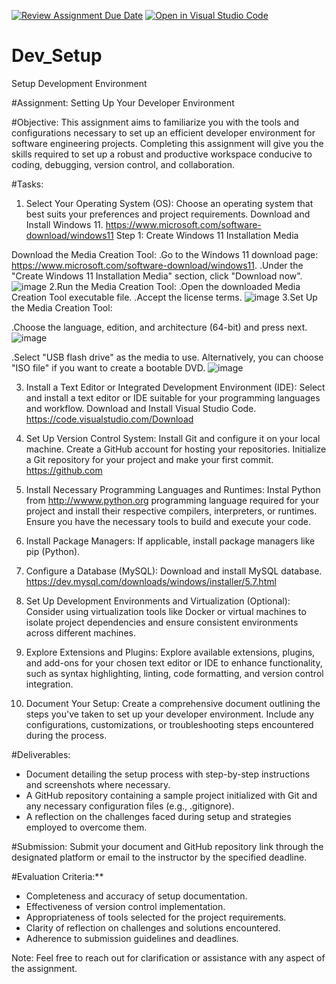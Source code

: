 [![Review Assignment Due Date](https://classroom.github.com/assets/deadline-readme-button-22041afd0340ce965d47ae6ef1cefeee28c7c493a6346c4f15d667ab976d596c.svg)](https://classroom.github.com/a/vbnbTt5m)
[![Open in Visual Studio Code](https://classroom.github.com/assets/open-in-vscode-2e0aaae1b6195c2367325f4f02e2d04e9abb55f0b24a779b69b11b9e10269abc.svg)](https://classroom.github.com/online_ide?assignment_repo_id=15281109&assignment_repo_type=AssignmentRepo)
# Dev_Setup
Setup Development Environment

#Assignment: Setting Up Your Developer Environment

#Objective:
This assignment aims to familiarize you with the tools and configurations necessary to set up an efficient developer environment for software engineering projects. Completing this assignment will give you the skills required to set up a robust and productive workspace conducive to coding, debugging, version control, and collaboration.

#Tasks:

1. Select Your Operating System (OS):
   Choose an operating system that best suits your preferences and project requirements. Download and Install Windows 11. https://www.microsoft.com/software-download/windows11
   Step 1: Create Windows 11 Installation Media

Download the Media Creation Tool:
.Go to the Windows 11 download page: https://www.microsoft.com/software-download/windows11.
.Under the "Create Windows 11 Installation Media" section, click "Download now".
![image](https://github.com/Powerlearnproject/se-assignment-1-setting-up-your-developer-environment-phenacy/assets/146988414/3784d74a-fc39-48bb-9b6a-89b2989ffae3)
2.Run the Media Creation Tool:
.Open the downloaded Media Creation Tool executable file.
.Accept the license terms.
![image](https://github.com/Powerlearnproject/se-assignment-1-setting-up-your-developer-environment-phenacy/assets/146988414/946ac4ef-4568-4954-8aeb-59c0c3e16766)
3.Set Up the Media Creation Tool:

.Choose the language, edition, and architecture (64-bit) and press next.
![image](https://github.com/Powerlearnproject/se-assignment-1-setting-up-your-developer-environment-phenacy/assets/146988414/786024c6-9327-4040-bf6a-b3f0c95fbf5c)

.Select "USB flash drive" as the media to use. Alternatively, you can choose "ISO file" if you want to create a bootable DVD.
![image](https://github.com/Powerlearnproject/se-assignment-1-setting-up-your-developer-environment-phenacy/assets/146988414/e621a00a-634d-4853-87b6-543aed7e73b1)




3. Install a Text Editor or Integrated Development Environment (IDE):
   Select and install a text editor or IDE suitable for your programming languages and workflow. Download and Install Visual Studio Code. https://code.visualstudio.com/Download
4. Set Up Version Control System:
   Install Git and configure it on your local machine. Create a GitHub account for hosting your repositories. Initialize a Git repository for your project and make your first commit. https://github.com

5. Install Necessary Programming Languages and Runtimes:
  Instal Python from http://wwww.python.org programming language required for your project and install their respective compilers, interpreters, or runtimes. Ensure you have the necessary tools to build and execute your code.

6. Install Package Managers:
   If applicable, install package managers like pip (Python).

7. Configure a Database (MySQL):
   Download and install MySQL database. https://dev.mysql.com/downloads/windows/installer/5.7.html

8. Set Up Development Environments and Virtualization (Optional):
   Consider using virtualization tools like Docker or virtual machines to isolate project dependencies and ensure consistent environments across different machines.

9. Explore Extensions and Plugins:
   Explore available extensions, plugins, and add-ons for your chosen text editor or IDE to enhance functionality, such as syntax highlighting, linting, code formatting, and version control integration.

10. Document Your Setup:
    Create a comprehensive document outlining the steps you've taken to set up your developer environment. Include any configurations, customizations, or troubleshooting steps encountered during the process. 

#Deliverables:
- Document detailing the setup process with step-by-step instructions and screenshots where necessary.
- A GitHub repository containing a sample project initialized with Git and any necessary configuration files (e.g., .gitignore).
- A reflection on the challenges faced during setup and strategies employed to overcome them.

#Submission:
Submit your document and GitHub repository link through the designated platform or email to the instructor by the specified deadline.

#Evaluation Criteria:**
- Completeness and accuracy of setup documentation.
- Effectiveness of version control implementation.
- Appropriateness of tools selected for the project requirements.
- Clarity of reflection on challenges and solutions encountered.
- Adherence to submission guidelines and deadlines.

Note: Feel free to reach out for clarification or assistance with any aspect of the assignment.
